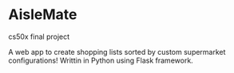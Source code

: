 # AisleMate
cs50x final project
 
 A web app to create shopping lists sorted by custom supermarket configurations!
 Writtin in Python using Flask framework.
